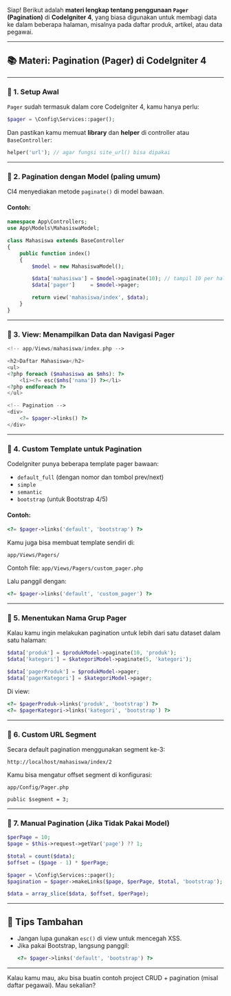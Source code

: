 Siap! Berikut adalah **materi lengkap tentang penggunaan `Pager` (Pagination)** di **CodeIgniter 4**, yang biasa digunakan untuk membagi data ke dalam beberapa halaman, misalnya pada daftar produk, artikel, atau data pegawai.

---

## 📚 Materi: Pagination (Pager) di CodeIgniter 4

---

### 🔹 1. **Setup Awal**
`Pager` sudah termasuk dalam core CodeIgniter 4, kamu hanya perlu:

```php
$pager = \Config\Services::pager();
```

Dan pastikan kamu memuat **library** dan **helper** di controller atau `BaseController`:
```php
helper('url'); // agar fungsi site_url() bisa dipakai
```

---

### 🔹 2. **Pagination dengan Model (paling umum)**
CI4 menyediakan metode `paginate()` di model bawaan.

#### Contoh:
```php
namespace App\Controllers;
use App\Models\MahasiswaModel;

class Mahasiswa extends BaseController
{
    public function index()
    {
        $model = new MahasiswaModel();

        $data['mahasiswa'] = $model->paginate(10); // tampil 10 per halaman
        $data['pager']     = $model->pager;

        return view('mahasiswa/index', $data);
    }
}
```

---

### 🔹 3. **View: Menampilkan Data dan Navigasi Pager**
```php
<!-- app/Views/mahasiswa/index.php -->

<h2>Daftar Mahasiswa</h2>
<ul>
<?php foreach ($mahasiswa as $mhs): ?>
    <li><?= esc($mhs['nama']) ?></li>
<?php endforeach ?>
</ul>

<!-- Pagination -->
<div>
    <?= $pager->links() ?>
</div>
```

---

### 🔹 4. **Custom Template untuk Pagination**
CodeIgniter punya beberapa template pager bawaan:

- `default_full` (dengan nomor dan tombol prev/next)
- `simple`
- `semantic`
- `bootstrap` (untuk Bootstrap 4/5)
  
#### Contoh:
```php
<?= $pager->links('default', 'bootstrap') ?>
```

Kamu juga bisa membuat template sendiri di:
```
app/Views/Pagers/
```

Contoh file: `app/Views/Pagers/custom_pager.php`

Lalu panggil dengan:
```php
<?= $pager->links('default', 'custom_pager') ?>
```

---

### 🔹 5. **Menentukan Nama Grup Pager**
Kalau kamu ingin melakukan pagination untuk lebih dari satu dataset dalam satu halaman:

```php
$data['produk'] = $produkModel->paginate(10, 'produk');
$data['kategori'] = $kategoriModel->paginate(5, 'kategori');

$data['pagerProduk'] = $produkModel->pager;
$data['pagerKategori'] = $kategoriModel->pager;
```

Di view:
```php
<?= $pagerProduk->links('produk', 'bootstrap') ?>
<?= $pagerKategori->links('kategori', 'bootstrap') ?>
```

---

### 🔹 6. **Custom URL Segment**
Secara default pagination menggunakan segment ke-3:
```
http://localhost/mahasiswa/index/2
```

Kamu bisa mengatur offset segment di konfigurasi:
```
app/Config/Pager.php

public $segment = 3;
```

---

### 🔹 7. **Manual Pagination (Jika Tidak Pakai Model)**
```php
$perPage = 10;
$page = $this->request->getVar('page') ?? 1;

$total = count($data);
$offset = ($page - 1) * $perPage;

$pager = \Config\Services::pager();
$pagination = $pager->makeLinks($page, $perPage, $total, 'bootstrap');

$data = array_slice($data, $offset, $perPage);
```

---

## 🧪 Tips Tambahan
- Jangan lupa gunakan `esc()` di view untuk mencegah XSS.
- Jika pakai Bootstrap, langsung panggil:  
  ```php
  <?= $pager->links('default', 'bootstrap') ?>
  ```

---

Kalau kamu mau, aku bisa buatin contoh project CRUD + pagination (misal daftar pegawai). Mau sekalian?